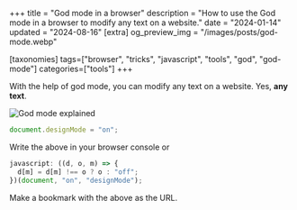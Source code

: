 +++
title = "God mode in a browser"
description = "How to use the God mode in a browser to modify any text on a website."
date = "2024-01-14"
updated = "2024-08-16"
[extra]
og_preview_img = "/images/posts/god-mode.webp"

[taxonomies]
tags=["browser", "tricks", "javascript", "tools", "god", "god-mode"]
categories=["tools"]
+++

With the help of god mode, you can modify any text on a website. Yes, **any text**.

![God mode explained](https://cdn.hashnode.com/res/hashnode/image/upload/v1705206226752/fcbee2dc-9b86-4ee3-a210-141109189e0e.gif)

```javascript
document.designMode = "on";
```

Write the above in your browser console or

```javascript
javascript: ((d, o, m) => {
  d[m] = d[m] !== o ? o : "off";
})(document, "on", "designMode");
```

Make a bookmark with the above as the URL.
